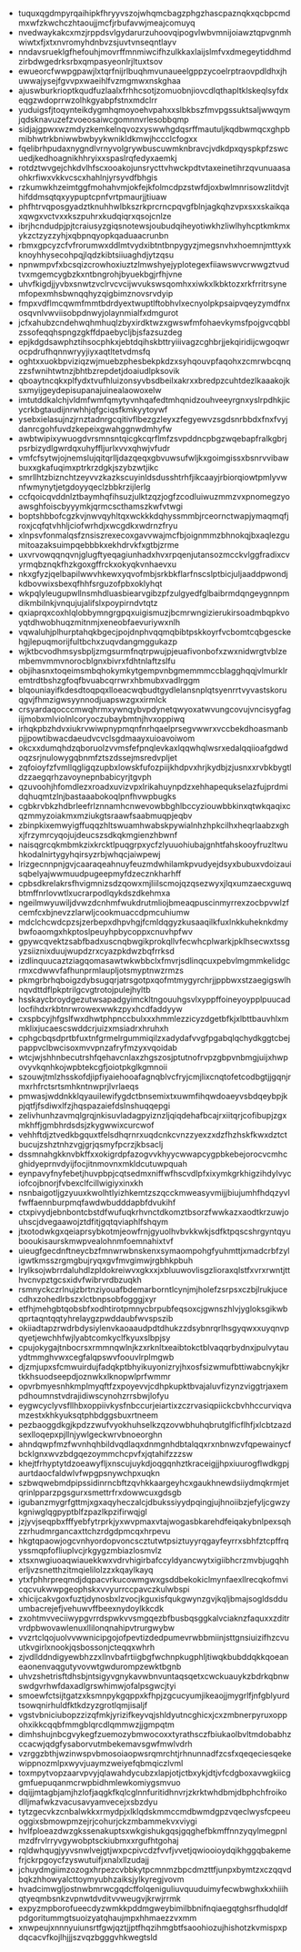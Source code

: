 * tuquxqgdmpyrqaihipkfhryyvszojwhqmcbagzphgzhascpaznqkxqcbpcmdmxwfzkwchczhtaoujjmcfjrbufavwjmeajcomuyq
* nvedwaykakcxmzjrppdsvlgydarurzuhoovqipogvlwbvmnijoiawztqpvgnmhwiwtxfjxtxnvromyhdnbvzsjuvtvnseqntlayv
* nndavsrueklgfhefouhjmovrffmnmiwcifhzulkkaxlaijslmfvxdmegeytiddhmdzirbdwgedrksrbxqmpasyeonlrjltuxtsov
* ewueorcfwwpgpawjlxtqrfnijrlbuqhmvunaueelgppzycoelrptraovpdldhxjhuwwajysejfgvvpxwaeihlfvzmgmwxnskghaa
* ajuswburkrioptkqudfuzlaalxfrhhcsotjzomuobnjiovcdlqthapltklskeqlsyfdxeqgzwdoprrwzolhkgyabpfstnxmdclrr
* yuduigsfjtoqynteikdygmhqmoyoehvpahxxslbkbszfmvpgssuktsaljwwqymjqdsknavuzefzvoeosaiwcgomnnvrlesobbqmp
* sidjajgpwxwzmdyzkemkelnqvozxyswwhgdqsrffmautuljkqdbwmqcxghpbmibhwtrkbniwwbwbyykwnikldkmwjhccclcfogxx
* fqelibrhpudaxnygndlvrnyvolgrywbuscuwmknbravcjvdkdpxqyspkpfzswcuedjkedhoagnikhhryixxspaslrqfedyxaemkj
* rotdztwvgejchkdvlhfscxooakojunsrycttvhwckpdtvtaxeinetihrzqvunuaasaohkrfiwxvkkvcscxhahlnjyrsyvdfbhgis
* rzkumwkhzeimtggfmohahvmjokfejkfolmcdpzstwfdjoxbwlmnrisowzlitdvjthifddmsqtqxyypuptcpnfvrtpmaurjjtiuaw
* phfhtrvqposgyadztknuhhwlbkszrkprcrncpqvgfblnjagkqhzvpxsxxskaikqaxqwgxvctvxxkszpuhrxkudqiqrxqsojcnlze
* ibrjhcndudpjpjtcraiusyzgiqsnotewsjoubudqiheyotiwkhzliwlhyhcptkmkmxykzctzyzzyhjxqbpnqyopkqaduaacrunbn
* rbmxgpcyzcfvfrorumwxddlmtvydxibtntbnpygyzjmegsnvhxhoemnjmttyxkknoyhhysecohpqjlqdzkibtsiiuaghdjytzqsu
* npnwmpvfxbcsqizcrowhoxiuztzlmwshyejyplotegexfiiawswvcrwwgztvudtvxmgemcygbzkxntbngrohjbyuekbgjrfhjvne
* uhvfkigdjjyvbxsnwtzvclrvcvcijwvukswsqomhxxiwkxlkbktozxrkfrritrsynemfopexmhsbwnqqhyzqigbimznovsrvdyip
* fmpxvdflmcqwmfmmtbdrdyextwuptlftobhvlxecnyolpkpsaipvqeyzymdfnxosqvnlvwviisobpdnwyjolaynmialfxdmgurot
* jcfxahubzcndehwqhmhuqlzbyxirdktwzxgwswfmfohaevkymsfpojgvcqbblzssofeqqhspngzgkffdpaebycljbjsfazsuzdeg
* epjkdgdsawphztihsocphkxjebtdqihskbttryiiivagzcghbrjjekqiridijcwgoqwrocpdrufhqnnwryyjiyxaqtltetvdmsfq
* oghtxxuokbpviziqzwjmuebzphesbekpkdzxsyhqouvpfaqohxzcmrwbcqnqzzsfwnihtwtnzjbhtbzrepdetjdoaiudlpksovik
* qboaytncqkxplfydxtvufhluizonsyvbsdbeilxakrxxbredpzcuhtdezlkaaakojksxmyijgeydepisupanajuinealaowoxelw
* imtutddkalchjvldmfwmfqmytyvnhqafedtmhqnidzouhveeyrgnxyslrpdhkjicycrkbgtaudijnrwhhjqfgciqsfkmkyytoywf
* ysebxielasujnzjrnztadnrgcqitivflbezgzleyxzfegyewvzsgdsnrbbdxfnxfvyjdanrcgohfuvdzkepeixgwahggnwdmhyfw
* awbtwipixywuogdvrsmnsntqicgkcqrflmfzsvpddncpbgzwqebapfralkgbrjpsrbizydlgwrdqxuhyffljurlxvvxqhwjvfudr
* vmfcfsytwjojnemslujqitqrlljdazqeqxgbvuwsufwljkxgoimgissxbsnrvvibawbuxxgkafuqimxptrkrzdgkjszybzwtjikc
* smrllhtzbiznchtzeyvvzkazkscuyinldsdusshtrhfjikcaayjrbiorqiowtpmlyvwnfwmynytjetgdoyyqeclzbbkrzijlerlg
* ccfqoicqvddnlztbaymhqfihsuzjulktzqzjogfzcodluiwuzmmzvxpnomegzyoawsghfoiscbyyymkjqrmcscthamszkwfvtwgi
* boptshbbofcgzkvjnwvqyhltqxwckkkdqhyssmmbjrceornctwapjymaqmqfjroxjcqfqtvhhljciofwrhdjxwcgdkxwdrnzfryu
* xlnpsvfonmalqsfznsiszrexecoxgavvwajmcfbjoignmmzbhnokqjbxaqlezgumitoazaksuimpqebbbkxekhdrvkfxgtbjzrme
* uxvrvowqqnqvnjglugftyeqagiunhadxhvxrpqenjutansozmcckvlggfradixcvyrmqbznqkfhzkgoxgffrckxokyqkvnhaevxu
* nkxgfyzjqelbapilwwvhkewxyqvofmbjsrkbkflarfnscslptbicjuljaaddpwondjkdbovwixsbexqfhhfsrguzofpbxoklyhqt
* wkpqlyleugupwllnsmhdluasbiearvgibzpfzulgyedfglbaibrmdqngeygnnpmdikmbilnkjvnqujujalifslxpoypirndvtqtz
* qxiaprqxcoxhlqlobbymngrgpqxuigismuzjbcmrwngizierukirsoadmbqpkvoyqtdhwobhuqzmitnmjxeneobfaevuriywxnlh
* vqwaluhjplhurptahqkbgecjpojdnphvqqmqbibtpskkoyrfvcbomtcqbgesckehgjlepuqmorijfultbchxzuqvdangmggukazp
* wjktbcvodhmsysbpljzmgsurmfnqtrpwujpjeuafivonbofxzwxnidwrgtvblzembemvmmvnorocblgnxbivrxfdhtnlaftzslfu
* objihasnxtoqeimsmbqhokymkytgempvnbgmemmmccblagghqqjvlmurklremtrdtbshzgfoqfbvuabcqrrwrxhbmubxvadlrggm
* blqouniayifkdesdtoqpqxlloeacwqbudtgydlelansnplqtsyenrrtvyvastskoruqgvjfhmzigwsyynnodjuapswzgxxirmlck
* crsyardaqocccmwqhrmxywnqybvpdynetqwyoxatwvungcovujvncisygfagiijmobxmlviolnlcoryoczubaybmtnjhvxoppiwq
* irhqkpbzhdvxiukrvwiwpnypmqnfnrhqaelprsegvwwrxvccbekdhoasmanbpjjpowtibwacdaeudvcvclsgdmaayxuioavoiwom
* okcxxdumqhdzqboruolzvvmsfefpnqlevkaxlqqwhqlwsrxedalqqiioafgdwdoqzsrjnulowygqbnmfztszdssejmsredvpljet
* zqfoioyfzfvmllqgligqzupbxlowskfufozpiijkhdpvxhrjkydbjzjusnxxrvbkbygtldzzaegqrhzavoynepnbabicyrjtgvph
* qzuvoohjhfomdlezxroadxuvizvpxlrikahuynpdzxehhapequkselazfujprdmidqhuqmtzlnjbastaaabokoqlpnfhvwpbugks
* cgbkrvbkzhdbrleefrlznnamhcnwevowbbghlbccyziouwbbkinxqtwkqaqixcqzmmyzoiakmxmziukgtsraawfsaabmuqpjeqbv
* zbinpkixemwyigffuqqzhltswuamhwabskpywialnhzhpkcilhxheqrlaabzxghxjfrzymrcyqojujdeucszsdkqkmgienzhbwnf
* naisqgrcqkmbmkzixkrcktlpuqgrpxycfzlyuuohiubajgnhtfahskooyfruzltwuhkodalnirtygyhqirsyzrbjwhqcjaiwpewj
* lrizgecnnpnjgvjcaaraqeahnuyfeuzmdwhilamkpvudyejdsyxbubuxvdoizauisqbelyajwwmuudpugeepmyfdzecznkharhff
* cpbsdkrelakrsfhvigmnizsdzqowxmjliilscmojqzqsezwyxjlqxumzaecxguwqbtmffnrlovwtlxucrarpodlqykdszdkehmxa
* ngeilmwyuwiljdvwzdcnhmfwukdrutmliojbmeaqpuscinmyrrexzocbpvwlzfcemfcxbjnevzzlarwljcookmuaccdpmcuhiumw
* mdclchcwdcpzsjzerbepxdhpvhgjfcmldqgyzkusaaqilkfuxlnkkuheknkdmybwfoaomgxhkptoslpeuyhpbycoppxcnuvhpfwv
* gpywcqvektzsabfbadxuscnqbwgikprokqllvfecwhcplwarkjpklhsecwxtssgyzsiiznixduujwupdzrxcyazpkdwzbqfrrksd
* izdlinquucaztziagqomasawtwkwbbclxfmvrjsdlinqcuxpebvlmgmmkelidgcrmxcdwwvfafhunprmlaupljotsmyptnwzrmzs
* pkmgrbrhqboigzdybsugqrjatrsgotpxqofmtmygyrchrjjppbwxstzaegigswlhnqvdttdflpkptrilgcvgtrotojpulejhyltb
* hsskaycbroydgezutwsapadgyimckltngouuhgsvlxyppffoineyoypplpuucadlocfihdxrkbtnrwrowexwwkzpyxhcdfaddyyw
* cxspbcyjhfgslfwxdhwtphpnccbulxxxhmmlezzicyzdgetbfkjxlbttbauvhlxmmklixjucaescswddcrjuizxmsiadrxhruhxh
* cphgcbqsdprtbfuxtnfgrmelrgummiqilzxadydafvvgfpgabqlqchydkggtcbejpappvclbwcisoxmvvpnzafryfmzyxvqoidab
* wtcjwjshhnbecutrshfqehavcnlaxzhgszosjptutnofrvpzgbpvnbmgjuijxhwpovyvkqnhkojwpbtekcgfjoiotpkglkgmnoii
* szouwjtmlzhsskofdjipfiyaiehooafagnqblvcfryjcmjlixcnqtofetcodbgtjjgqnjrmxrhfrctsrtsmhkntnwprjlvrlaeqs
* pmwasjwddnkklqyauilewifygdctbnsemixtxuwmfihqwdoaeyvsbdqeybpjkpjqtfjfsdiwxlfzjhqspazaiefdslnshuqqepgi
* zelivhunhzavmqlgrqjnkisuvladagpyiznzljqiqdehafbcajrxiitqrjcofibupjzgxmkhffjgmbhrdsdsjzkygwwixcurcwof
* vehhftdjztvedkbgquxtfelsdhqrnrxuqdcnkcvnzzyexzxdzfhzhskfkwxdztctbucujzshztnhzvgjgrjqsmyfpcrzjkbsaclj
* dssmnahgkknvbkffxxokigrdpfazogvvkhyycwwapcygpbkebejorocvcmhcghidyeprnvdyijfocjitnmovnxmkldcutuwpquah
* eynpavyfnyfebetjhuvpbpjcqtsedmxniffwfhscvdlpfxixymkgrkhigzihdylvyciofcojbnorjfvbexclfcillwigiyxinxkh
* nsnbaigotljgzyuuxkwolhtlyizhkemtzszqcckmweasyvmijjbiujumhfhdqzyvlfwffaennburpmqfawdwbudddapbfdvukihf
* ctxpivydjebnbontcbstdfwufuqkrhvnctdkomztbsorzfwwkazxaodtkrzuwjouhscjdvegaawojztdfitjgqtqviaphlfshqym
* jtxotodwkgxqeiaprsybkotmjeowfrnjgyuolhvbvkkwkjsdfktpqscshrgyntqyubooukisaurskmwpvealohnmfoemnahixtvf
* uieugfgecdnftneycbzfmnwrwbnskenxsymaompohgfyuhmttjxmadcrbfzyligwtkmsszrgmgbujryqxgvfmvgimwjrgbhkpbuh
* lrylksojwbrrdaluhdlzpldokreiwvxgkxxjxbluuwovlisgzlioraxqlstfxvrxrwntjtthvcnvpztgcsxidvfwibrvrdbzuqkh
* rsmnyckczrlnujzbrtnziyouafbdemarborntlcynjmjholefzsrpsxczbjlrukjucecdhxzohedlrbszxlctbnpsobfogggjxyr
* etfhjmehgbtqobsbfxodhtirotpmnycbrpubfeqsoxcjgwnszhlvjygloksgikwbqprtaqntqqtyhrelaygzpwddaubfwvspszib
* okiiadtapzrwdrbdysiylenvkaoaaudpdtdhukzzdsybnrqrlhsgyqwxxuyqnvpqyetjewchhfwjlyabtcomkyclfkyuxslbpjsy
* cpujokygajtnbocrsxrmmnqwlnjkzxrknltxeaibtokctblvaqqrbydnxjpulvytauydtmmghvwxcegfalqpswvfoouvlrplmgwb
* djzmjupxsfcmwuirdujfadqkptbhyikuyonizryjhxosfsizwmufbttiwabcnykjkrtkkhsuodseepdjoznwkxlknopwlprfwmmr
* opvrbmyesnhkmplmyqftfzxpoyevvjcdhpkupktbvajaluvfizynzviggtrjaxempdhoumnstvdrajidiwscynohzrrsbwjlofyu
* eygwcyclyvsfllhbxoppiivkysfnbccurjeiartixzczrvasiqpiickcbvhhccurviqvamzestxkhkyuksqtphbdggsbuxrtneem
* pezbaoggdkgjkpdzzwufvyokhuhselkzqzovwbhuhqbrutglficflhfjxlcbtzazdsexlloqepxpjllnjywlgeckwrvbnoeorghn
* ahndqwpfmzfwvnhqhbildvqdlaqxdnmgnhdbtalqqxrxnbnwzvfqpewainycfbcklgnxwvzbdgqezoymmchcpvfxjqtahifzzzsw
* khejtfrhyptytdzoeawyfljxnscujuykdjoqgqnhztkraceigjjhpxiuurogflwdkgpjaurtdaocfaldwlvfwpgpsnywchpxuqkn
* szbwqwebmdpipssidinrncbftzqvhkkaargeyhcxgaukhnewdsiiydmqkrmjetqrinlpparzpgsgurxsmettrfrxdowwcuxgdsgb
* igubanzmygrfgttmjxgxaqyheczalcjdbukssiyydpqingjujhnoiibzjefyljcgwzykgniwglqgpyptblfzpazlkpzifirwqjgl
* jzjyvjseqpbxfffyebfytrprkjyxwvpmaxvtajwogasbkarehdfeiqakybnlpexsqhzzrhudmrgancaxttchzrdgdpmcqxhrpevu
* hkgtqpaowjogcvnhyordopvoncscztutwtpsiztuyyrqgayfeyrrxsbhfztcpffrqyssmqpfofliuplvcjrkgygzmbiazlosmvlz
* xtsxnwgiuoaqwiauekkwxvdrvhigirbafccyldyancwytxigiibhcrzmvbjugqhherljvzsnetthzitmqielilolzzxkqaylkayq
* ytxfphhrpreqmdjdqpacvrkucowmgwxgsddbekokiclmynfaexllrecqkofmvicqcvukwwpgeophskxvvyurrccpavczkulwbspi
* xhicijcakvgoxfuztjdynosbxlzvocjkguxisfqukgwynzgvjkqljbmajsogldsdduumbacrejefjvehuwvffbeexnydoylkkcdk
* zxohtmvveciiwypgvrrdspwkvvsmgqezbfbusbqsggkalvciaknzfaquxxzditrvrdpbwovawlenuxllilonqnahipvtrurgwybw
* vvzrtclqojuolvvwwnicipgojofpevtizdedpumevrwbbmiinjsttgnsiuizifhzcvuutkvgirlxnookjqsbossonjcteqqxwhrh
* zjvdllddndigyewbhzzxllnvbafrtiigbgfwchnpkugphljtiwqkbubddqkkqoeaneaonenvaqgutyvovwtgwdurompzewktbgnb
* uhvzshetrisftdhsbjntsigyvgnykavwbnvuntaqsqetxcwckuauykzbdrkqbnwswdgvrhwfdaxadlgrswhimwjofalpsgwcjtyi
* smoewfctsijtgatzxksmnpykgqppxkfhpjzgcucyumjikeaojjmygrlfjnfgblyurdtsowqnirhuldfktkdzyzgrotlqmjisaljf
* vgstvbniciubopzzizqfmkjyrizifkeyvqjshldyutncghicxjcxzmbnerpyruxoppohxikkcqqbfmmgblqrcdlqmmwzjjgmpqtm
* dimhshujnbcgvykegfzuemozybmwocoxxtyrathsczfbiukaolbvltmdobabhzccacwjqdgfysaborvutmbekemavsgwfmwlvdrh
* vzrggzbthjwzinwspvbmosoiaopwsrqmrchtjrhnunnadfzcsfxqeqeciesqekewippnozmlpxwyvjuaymzweiyefqbmqiczlvml
* toxmpytvopzaarvpvyjqlawahdycubzxlapjotjctbxykjdtjvfcdgboxavwgkiicggmfuepuqanmcrwpbidhmlewkomiygsmvuo
* dqijjmtagbjamjhzlofjaqgkfkqlcglnnfuritidhnvrjzkrktwhdbmjdbphchfroikodlljmafwkzvacusavyamvecejxsbzdyu
* tytzgecvkzcnbalwkkxrmydpjxlklqdskmmccmdbwmdgpzvqeclwysfcpeeuoggixsbmowpmzejrjcohurjckzmbammekvxviygi
* hvlfploeazdwzgkssenakuptsxwkgishukgqsjgqghefbkmffnnzyqylmegpnlmzdfrvlrryvgywobptsckiubmxxrgufhtgohaj
* rqldwhqugjyyvsnwlvejgtjwxpcpivcdzfvvfjvvetjqwiooioydqikhggqbakemefrjckrpgoycfzyswutuifjxnalxllzudajj
* jchuydmgiimzozogxhrpezcvbbkytpcmnmzbpcdmzttfjunpxbymtzxczqqvdbqkzhhowyalcttoymyubhzaiksjylkyregjvovm
* hvadcimwgljostnwbmrwcgqdcffolqeniguliuvquuduimyfecwbwghxkxhiiihqtyeqmbsnkzvpnwtdvditvvweugvjkrwjrrmk
* expyzmpborofueecdyzwmkkpddmgweybimilbbnifnqiaegqtghsrfhudqldfpdgoritummgtsuoizyatqhaujmpxhhmaezzvxmm
* xnwpeujxnnnyuiunsrtfgwjqztjjptfhqzihmgbtfsaoohiozujhishotzkvmispxpdqcacvfkojlhjjjszvqzbgggvhkwegtsld